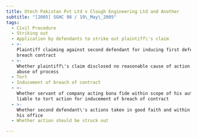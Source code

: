 ```yaml
---
title: Otech Pakistan Pvt Ltd v Clough Engineering Ltd and Another
subtitle: "[2005] SGHC 98 / 19\_May\_2005"
tags:
  - Civil Procedure
  - Striking out
  - Application by defendants to strike out plaintiff\'s claim
  - >-
    Plaintiff claiming against second defendant for inducing first defendant to
    breach contract
  - >-
    Whether plaintiff\'s claim disclosed no reasonable cause of action or an
    abuse of process
  - Tort
  - Inducement of breach of contract
  - >-
    Whether servant of company acting bona fide within scope of his authority
    liable to tort action for inducement of breach of contract
  - >-
    Whether second defendant\'s actions taken in good faith and within scope of
    his office
  - Whether action should be struck out

---
```


